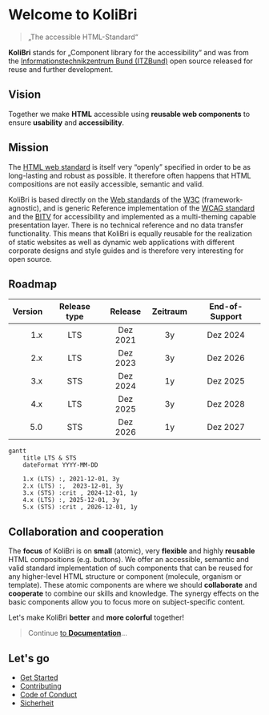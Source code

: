 # Welcome to KoliBri

> „The accessible HTML-Standard“

**KoliBri** stands for „Component library for the accessibility“ and was from the
[Informationstechnikzentrum Bund (ITZBund)](https://itzbund.de)
open source released for reuse and further development.

## Vision

Together we make **HTML** accessible using **reusable web components** to ensure **usability** and **accessibility**.

## Mission

The [HTML web standard](https://html.spec.whatwg.org) is itself very “openly” specified in order to be as long-lasting and robust as possible. It therefore often happens that HTML compositions are not easily accessible, semantic and valid.

KoliBri is based directly on the [Web standards](https://www.w3.org/standards/webdesign/) of the [W3C](https://www.w3.org) (framework-agnostic), and is generic Reference implementation of the [WCAG standard](https://www.w3.org/WAI/standards-guidelines/wcag/) and the [BITV](https://www.bitvtest.de/bitv_test.html) for accessibility and implemented as a multi-theming capable presentation layer. There is no technical reference and no data transfer functionality. This means that KoliBri is equally reusable for the realization of static websites as well as dynamic web applications with different corporate designs and style guides and is therefore very interesting for open source.

## Roadmap

| Version | Release type | Release | Zeitraum | End-of-Support |
| --: | :-: | :-: | :-: | :-: | 
| 1.x | LTS | Dez 2021 | 3y | Dez 2024 |
| 2.x | LTS | Dez 2023 | 3y |  Dez 2026 |
| 3.x | STS | Dez 2024 | 1y |  Dez 2025 |
| 4.x | LTS | Dez 2025 | 3y |  Dez 2028 |
| 5.0 | STS | Dez 2026 | 1y |  Dez 2027 |

```mermaid
gantt
    title LTS & STS
    dateFormat YYYY-MM-DD

    1.x (LTS) :, 2021-12-01, 3y
    2.x (LTS) :,  2023-12-01, 3y
    3.x (STS) :crit , 2024-12-01, 1y
    4.x (LTS) :, 2025-12-01, 3y
    5.x (STS) :crit , 2026-12-01, 1y

```

## Collaboration and cooperation

The **focus** of KoliBri is on **small** (atomic), very **flexible** and highly **reusable** HTML compositions (e.g. buttons). We offer an accessible, semantic and valid standard implementation of such components that can be reused for any higher-level HTML structure or component (molecule, organism or template).
These atomic components are where we should **collaborate** and **cooperate** to combine our skills and knowledge. The synergy effects on the basic components allow you to focus more on subject-specific content.

Let's make KoliBri **better** and **more colorful** together!

> Continue [to **Documentation**](https://public-ui.github.io)…

## Let's go

- [Get Started](https://public-ui.github.io/en/docs/get-started/first-steps)
- [Contributing](./CONTRIBUTING.md)
- [Code of Conduct](./CODE_OF_CONDUCT.md)
- [Sicherheit](./docs/SECURITY.md)

